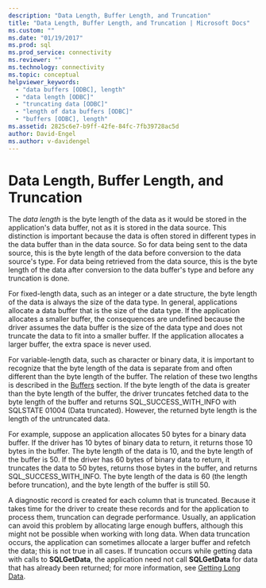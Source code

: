 ```yaml
---
description: "Data Length, Buffer Length, and Truncation"
title: "Data Length, Buffer Length, and Truncation | Microsoft Docs"
ms.custom: ""
ms.date: "01/19/2017"
ms.prod: sql
ms.prod_service: connectivity
ms.reviewer: ""
ms.technology: connectivity
ms.topic: conceptual
helpviewer_keywords: 
  - "data buffers [ODBC], length"
  - "data length [ODBC]"
  - "truncating data [ODBC]"
  - "length of data buffers [ODBC]"
  - "buffers [ODBC], length"
ms.assetid: 2825c6e7-b9ff-42fe-84fc-7fb39728ac5d
author: David-Engel
ms.author: v-davidengel
---
```

# Data Length, Buffer Length, and Truncation
The *data length* is the byte length of the data as it would be stored in the application's data buffer, not as it is stored in the data source. This distinction is important because the data is often stored in different types in the data buffer than in the data source. So for data being sent to the data source, this is the byte length of the data before conversion to the data source's type. For data being retrieved from the data source, this is the byte length of the data after conversion to the data buffer's type and before any truncation is done.  
  
 For fixed-length data, such as an integer or a date structure, the byte length of the data is always the size of the data type. In general, applications allocate a data buffer that is the size of the data type. If the application allocates a smaller buffer, the consequences are undefined because the driver assumes the data buffer is the size of the data type and does not truncate the data to fit into a smaller buffer. If the application allocates a larger buffer, the extra space is never used.  
  
 For variable-length data, such as character or binary data, it is important to recognize that the byte length of the data is separate from and often different than the byte length of the buffer. The relation of these two lengths is described in the [Buffers](../../../odbc/reference/develop-app/buffers.md) section. If the byte length of the data is greater than the byte length of the buffer, the driver truncates fetched data to the byte length of the buffer and returns SQL_SUCCESS_WITH_INFO with SQLSTATE 01004 (Data truncated). However, the returned byte length is the length of the untruncated data.  
  
 For example, suppose an application allocates 50 bytes for a binary data buffer. If the driver has 10 bytes of binary data to return, it returns those 10 bytes in the buffer. The byte length of the data is 10, and the byte length of the buffer is 50. If the driver has 60 bytes of binary data to return, it truncates the data to 50 bytes, returns those bytes in the buffer, and returns SQL_SUCCESS_WITH_INFO. The byte length of the data is 60 (the length before truncation), and the byte length of the buffer is still 50.  
  
 A diagnostic record is created for each column that is truncated. Because it takes time for the driver to create these records and for the application to process them, truncation can degrade performance. Usually, an application can avoid this problem by allocating large enough buffers, although this might not be possible when working with long data. When data truncation occurs, the application can sometimes allocate a larger buffer and refetch the data; this is not true in all cases. If truncation occurs while getting data with calls to **SQLGetData**, the application need not call **SQLGetData** for data that has already been returned; for more information, see [Getting Long Data](../../../odbc/reference/develop-app/getting-long-data.md).
